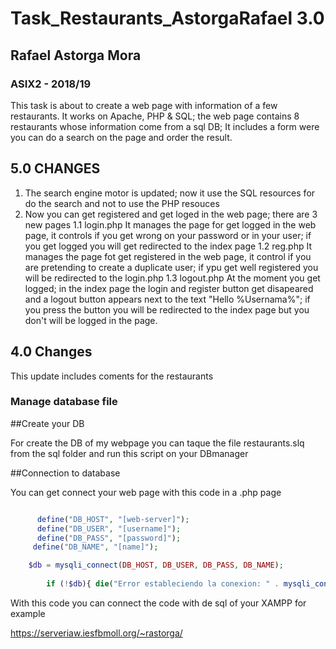 # Task_Restaurants_AstorgaRafael 3.0

## Rafael Astorga Mora

### ASIX2 - 2018/19

This task is about to create a web page with information of a few restaurants. It works on Apache, PHP & SQL; the web page contains 8 restaurants whose information come from a sql DB; It includes a form were you can do a search on the page and order the result.

## 5.0 CHANGES

1. The search engine motor is updated; now it  use the SQL resources for do the search and not to use the PHP resouces
2. Now you can get registered and get loged in the web page; there are 3 new pages
    1.1 login.php
        It manages the page for get logged in the web page, it controls if you get wrong on your password or in your user; if you get logged you will get redirected to the index page
    1.2 reg.php
        It manages the page fot get registered in the web page, it control if you are pretending to create a duplicate user; if ypu get well registered you will be redirected to the login.php
    1.3 logout.php
        At the moment you get logged; in the index page the login and register button get disapeared and a logout button appears next to the text "Hello %Usernama%"; if you press the button you will be redirected to the index page but you don't will be logged in the page.

## 4.0 Changes
This update includes coments for the restaurants


### Manage  database file

##Create your DB

For create the DB of my webpage you can taque the file restaurants.slq from the sql folder and run this script on your DBmanager

##Connection to database

You can get connect your web page with this code in a .php page

```php 

      define("DB_HOST", "[web-server]");
      define("DB_USER", "[username]");
      define("DB_PASS", "[password]");
     define("DB_NAME", "[name]");

    $db = mysqli_connect(DB_HOST, DB_USER, DB_PASS, DB_NAME);
    
        if (!$db){ die("Error estableciendo la conexion: " . mysqli_connect_error()); }
```

With this code you can connect the code with de sql of your XAMPP for example

https://serveriaw.iesfbmoll.org/~rastorga/
